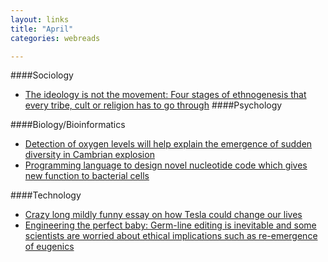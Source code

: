 ```yaml
---
layout: links
title: "April"
categories: webreads

---
```


####Sociology
  * [The ideology is not the movement: Four stages of ethnogenesis that every tribe, cult or religion
  has to go through](http://slatestarcodex.com/2016/04/04/the-ideology-is-not-the-movement/)
####Psychology

####Biology/Bioinformatics
  * [Detection of oxygen levels will help explain the emergence of sudden diversity in Cambrian explosion](http://www.nature.com/news/what-sparked-the-cambrian-explosion-1.19379)
  * [Programming language to design novel nucleotide code which gives new function to bacterial cells](https://www.sciencedaily.com/releases/2016/03/160331154001.htm)

####Technology
  * [Crazy long mildly funny essay on how Tesla could change our lives](http://www.nature.com/news/what-sparked-the-cambrian-explosion-1.19379)
  * [Engineering the perfect baby: Germ-line editing is inevitable and some scientists are worried about ethical implications 
  such as re-emergence of eugenics](https://www.technologyreview.com/s/535661/engineering-the-perfect-baby/) 
